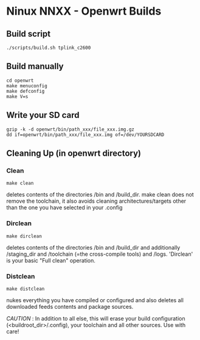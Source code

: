 # Ninux NNXX - Openwrt Builds

## Build script

````
./scripts/build.sh tplink_c2600
````

## Build manually

````
cd openwrt
make menuconfig
make defconfig
make V=s
````

## Write your SD card

````
gzip -k -d openwrt/bin/path_xxx/file_xxx.img.gz
dd if=openwrt/bin/path_xxx/file_xxx.img of=/dev/YOURSDCARD
````

## Cleaning Up (in openwrt directory)

### Clean

````
make clean
````

deletes contents of the directories /bin and /build_dir. make clean does not remove the toolchain, it also avoids cleaning architectures/targets other than the one you have selected in your .config


### Dirclean

````
make dirclean
````

deletes contents of the directories /bin and /build_dir and additionally /staging_dir and /toolchain (=the cross-compile tools) and /logs. 'Dirclean' is your basic "Full clean" operation.

### Distclean

````
make distclean
````

nukes everything you have compiled or configured and also deletes all downloaded feeds contents and package sources.

*CAUTION* : In addition to all else, this will erase your build configuration (<buildroot_dir>/.config), your toolchain and all other sources. Use with care!
